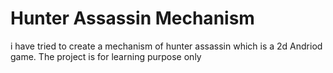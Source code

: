 # Hunter Assassin Mechanism
i have tried to create a mechanism of hunter assassin which is a 2d Andriod game.
    The project is for learning purpose only
